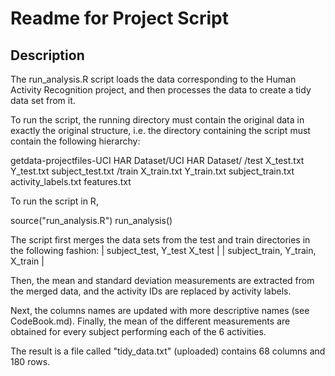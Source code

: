 # Readme for Project Script

## Description
The run_analysis.R script loads the data corresponding to the
Human Activity Recognition project, and then processes the data to 
create a tidy data set from it. 

To run the script, the running directory must contain the
original data in exactly the original structure, i.e. the
directory containing the script must contain the following hierarchy:

getdata-projectfiles-UCI HAR Dataset/UCI HAR Dataset/
    /test
        X_test.txt
        Y_test.txt
        subject_test.txt
    /train
        X_train.txt
        Y_train.txt
        subject_train.txt
        activity_labels.txt
     features.txt

													
To run the script in R,

source("run_analysis.R")
run_analysis()

The script first merges the data sets from the test and train directories
in the following fashion:
    | subject_test,  Y_test X_test |
    | subject_train, Y_train, X_train |

Then, the mean and standard deviation measurements are extracted from the merged
data, and the activity IDs are replaced by activity labels. 

Next, the columns names are updated with more descriptive names (see CodeBook.md).
Finally, the mean of the different measurements are obtained for every subject
performing each of the 6 activities.

The result is a file called "tidy_data.txt" (uploaded) contains 68 columns and 180 rows.
